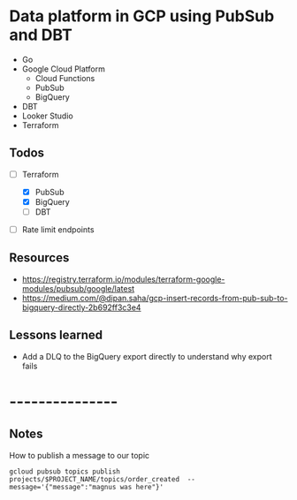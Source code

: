 # Data platform in GCP using PubSub and DBT

* Go
* Google Cloud Platform
  * Cloud Functions 
  * PubSub
  * BigQuery
* DBT
* Looker Studio
* Terraform

## Todos
* [ ] Terraform
    * [x] PubSub
    * [x] BigQuery
    * [ ] DBT
* [ ] Rate limit endpoints



## Resources
* https://registry.terraform.io/modules/terraform-google-modules/pubsub/google/latest
* https://medium.com/@dipan.saha/gcp-insert-records-from-pub-sub-to-bigquery-directly-2b692ff3c3e4

## Lessons learned
* Add a DLQ to the BigQuery export directly to understand why export fails

# ---------------

## Notes
How to publish a message to our topic
```
gcloud pubsub topics publish projects/$PROJECT_NAME/topics/order_created  --message='{"message":"magnus was here"}'
```
